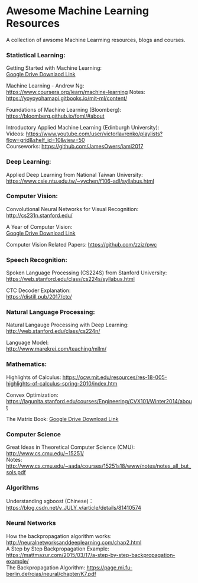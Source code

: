 # Awesome Machine Learning Resources  
A collection of awsome Machine Learming resources, blogs and courses.  

### Statistical Learning:  
Getting Started with Machine Learning:  
[Google Drive Downlaod Link](https://drive.google.com/file/d/1XcYbj0YJlVTHO1ZXyVqvaHbptrmiXic8/view?usp=sharing)  

Machine Learning - Andrew Ng:  
https://www.coursera.org/learn/machine-learning 
Notes: https://yoyoyohamapi.gitbooks.io/mit-ml/content/  

Foundations of Machine Learning (Bloomberg):  
https://bloomberg.github.io/foml/#about  

Introductory Applied Machine Learning (Edinburgh University):  
Videos: https://www.youtube.com/user/victorlavrenko/playlists?flow=grid&shelf_id=10&view=50  
Courseworks: https://github.com/JamesOwers/iaml2017  

### Deep Learning:  
Applied Deep Learning from National Taiwan University:   
https://www.csie.ntu.edu.tw/~yvchen/f106-adl/syllabus.html   

### Computer Vision:
Convolutional Neural Networks for Visual Recognition:  
http://cs231n.stanford.edu/  

A Year of Computer Vision:  
[Google Drive Download Link](https://drive.google.com/file/d/11EHeXgOoSTMnP8A0M4qEmf3JCVDO_rdG/view?usp=sharing)  

Computer Vision Related Papers:
https://github.com/zziz/pwc

### Speech Recognition:  
Spoken Language Processing (CS224S) from Stanford University:   
https://web.stanford.edu/class/cs224s/syllabus.html  

CTC Decoder Explanation:  
https://distill.pub/2017/ctc/  

### Natural Language Processing:  
Natural Langauge Processing with Deep Learning:  
http://web.stanford.edu/class/cs224n/  

Language Model:  
http://www.marekrei.com/teaching/mllm/  

### Mathematics:

Highlights of Calculus:
https://ocw.mit.edu/resources/res-18-005-highlights-of-calculus-spring-2010/index.htm

Convex Optimization:
https://lagunita.stanford.edu/courses/Engineering/CVX101/Winter2014/about

The Matrix Book:
[Google Drive Download Link](https://drive.google.com/file/d/1MVdWudAUxbcc0bByyr79R9QpiLysnLk0/view?usp=sharing)

### Computer Science  
Great Ideas in Theoretical Computer Science (CMU):  
http://www.cs.cmu.edu/~15251/  
Notes:  
http://www.cs.cmu.edu/~aada/courses/15251s18/www/notes/notes_all_but_sols.pdf  


### Algorithms  
Understanding xgboost (Chinese)： https://blog.csdn.net/v_JULY_v/article/details/81410574  

### Neural Networks  
How the backpropagation algorithm works: http://neuralnetworksanddeeplearning.com/chap2.html    
A Step by Step Backpropagation Example: https://mattmazur.com/2015/03/17/a-step-by-step-backpropagation-example/    
The Backpropagation Algorithm: https://page.mi.fu-berlin.de/rojas/neural/chapter/K7.pdf    
